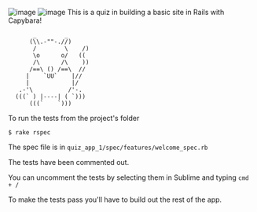 ![image](https://travis-ci.org/phlco/js_quiz_2.png)
![image](https://www.codeship.io/projects/493496c0-f644-0130-509e-3a47acb03cbe/status)
This is a quiz in building a basic site in Rails with Capybara!

```
       _        _
      (\\.-""-.//)
       /        \    /)
       \o      o/   ((
       /\      /\    ))
      /==\ () /==\  //
     |    `UU`    |//
     |            |/
   .-'\          /'-.
  (((` ) |----| ( `)))
      (((`    `)))
```

To run the tests from the project's folder

```
$ rake rspec
```

The spec file is in `quiz_app_1/spec/features/welcome_spec.rb`

The tests have been commented out.

You can uncomment the tests by selecting them in Sublime and typing `cmd + /`

To make the tests pass you'll have to build out the rest of the app.
